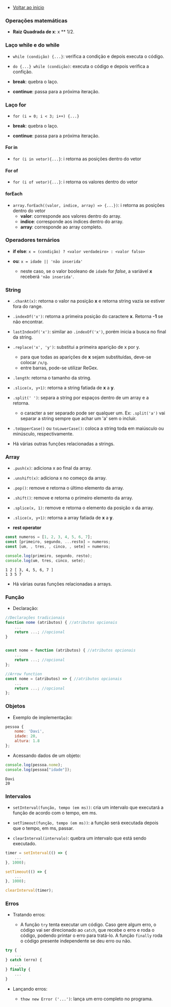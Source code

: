 - [Voltar ao início](../README.md)

### Operações matemáticas

- **Raiz Quadrada de x**: x ** 1/2. 

### Laço **while** e **do while**

- `while (condição) {...}`: verifica a condição e depois executa o código.
- `do {...} while (condição)`: executa o código e depois verifica a confição.

- **break**: quebra o laço.
- **continue**: passa para a próxima iteração.

### Laço **for**

- `for (i = 0; i < 3; i++) {...}`

- **break**: quebra o laço.
- **continue**: passa para a próxima iteração.

#### For in

- `for (i in vetor){...}`: i retorna as posições dentro do vetor

#### For of

- `for (i of vetor){...}`: i retorna os valores dentro do vetor

#### forEach

- `array.forEach((valor, indice, array) => {...})`: i retorna as posições dentro do vetor
    - **valor**: corresponde aos valores dentro do array.
    - **indice**: corresponde aos índices dentro do array.
    - **array**: corresponde ao array completo.

### Operadores ternários

- **if else**: `x = (condição) ? <valor verdadeiro> : <valor falso>`

- **ou**: `x = idade || 'não inserida'`
    - neste caso, se o valor booleano de `idade` for *false*, a variável **x** receberá `'não inserida'`.

### String

- `.charAt(x)`: retorna o valor na posição **x** e retorna string vazia se estiver fora do range.
- `.indexOf('x')`: retorna a primeira posição do caractere **x**. Retorna **-1** se não encontrar.
- `lastIndexOf('x')`: similar ao `.indexOf('x')`, porém inicia a busca no final da string.
- `.replace('x', 'y')`: substitui a primeira aparição de x por y.
    - para que todas as aparições de **x** sejam substituídas, deve-se colocar `/x/g`.
    - entre barras, pode-se utilizar ReGex.
- `.length`: retorna o tamanho da string.
- `.slice(x, y+1)`: retorna a string fatiada de **x** a **y**.
- `.split(' ')`: separa a string por espaços dentro de um array e a retorna.
    - o caracter a ser separado pode ser qualquer um. Ex: `.split('a')` vai separar a string sempre que achar um 'a' sem o incluir.
- `.toUpperCase()` ou `toLowerCase()`: coloca a string toda em maiúsculo ou minúsculo, respectivamente.

- Há várias outras funções relacionadas a strings.

### Array

- `.push(x)`: adiciona x ao final da array.
- `.unshift(x)`: adiciona x no começo da array.
- `.pop()`: remove e retorna o último elemento da array.
- `.shift()`: remove e retorna o primeiro elemento da array.
- `.splice(x, 1)`: remove e retorna o elemento da posição x da array.
- `.slice(x, y+1)`: retorna a array fatiada de **x** a **y**.

- **rest operator**

```javascript
const numeros = [1, 2, 3, 4, 5, 6, 7];
const [primeiro, segundo, ...resto] = numeros;
const [um, , tres, , cinco, , sete] = numeros;

console.log(primeiro, segundo, resto);
console.log(um, tres, cinco, sete);
```

```terminal
1 2 [ 3, 4, 5, 6, 7 ]
1 3 5 7
```

- Há várias ouras funções relacionadas a arrays.

### Função

- Declaração:

```javascript
//Declarações tradicionais
function nome (atributos) { //atributos opcionais
    ...
    return ...; //opcional
}


const nome = function (atributos) { //atributos opcionais
    ...
    return ...; //opcional
};

//Arrow function
const nome = (atributos) => { //atributos opcionais
    ...
    return ...; //opcional
};
```

### Objetos

- Exemplo de implementação:

```javascript
pessoa {
    nome: 'Davi',
    idade: 20,
    altura: 1.8
};
```

- Acessando dados de um objeto:

```javascript
console.log(pessoa.nome);
console.log(pessoa["idade"]);
```
```terminal
Davi
20
```

### Intervalos

- `setInterval(função, tempo (em ms))`: cria um intervalo que executará a função de acordo com o tempo, em ms.

- `setTimeout(função, tempo (em ms))`: a função será executada depois que o tempo, em ms, passar.

- `clearInterval(intervalo)`: quebra um intervalo que está sendo executado.

```javascript
timer = setInterval(() => {
    ...
}, 1000);

setTimeout(() => {
    ...
}, 1000);

clearInterval(timer);
```

### Erros

- Tratando erros: 

    - A função `try` tenta executar um código. Caso gere algum erro, o código vai ser direcionado ao `catch`, que recebe o erro e roda o código, podendo printar o erro para tratá-lo. A função `finally` roda o código presente independente se deu erro ou não.

```javascript
try {
    ...
} catch (erro) {
    ...
} finally {
    ...
}
```

- Lançando erros:

    - `thow new Error ('...')`: lança um erro completo no programa.